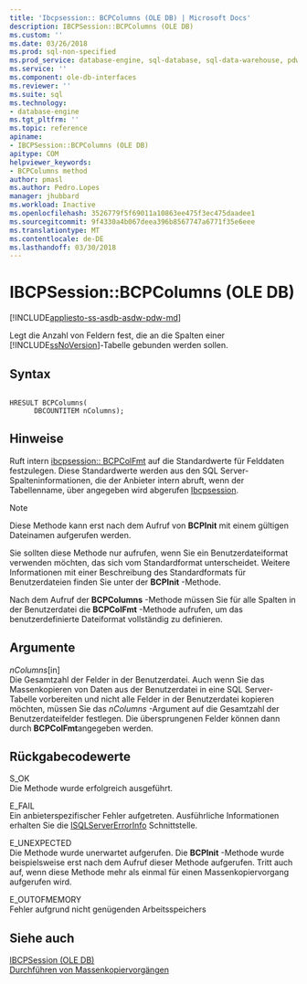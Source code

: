 ```yaml
---
title: 'Ibcpsession:: BCPColumns (OLE DB) | Microsoft Docs'
description: IBCPSession::BCPColumns (OLE DB)
ms.custom: ''
ms.date: 03/26/2018
ms.prod: sql-non-specified
ms.prod_service: database-engine, sql-database, sql-data-warehouse, pdw
ms.service: ''
ms.component: ole-db-interfaces
ms.reviewer: ''
ms.suite: sql
ms.technology:
- database-engine
ms.tgt_pltfrm: ''
ms.topic: reference
apiname:
- IBCPSession::BCPColumns (OLE DB)
apitype: COM
helpviewer_keywords:
- BCPColumns method
author: pmasl
ms.author: Pedro.Lopes
manager: jhubbard
ms.workload: Inactive
ms.openlocfilehash: 3526779f5f69011a10863ee475f3ec475daadee1
ms.sourcegitcommit: 9f4330a4b067deea396b8567747a6771f35e6eee
ms.translationtype: MT
ms.contentlocale: de-DE
ms.lasthandoff: 03/30/2018
---
```

# <a name="ibcpsessionbcpcolumns-ole-db"></a>IBCPSession::BCPColumns (OLE DB)
[!INCLUDE[appliesto-ss-asdb-asdw-pdw-md](../../../includes/appliesto-ss-asdb-asdw-pdw-md.md)]

  Legt die Anzahl von Feldern fest, die an die Spalten einer [!INCLUDE[ssNoVersion](../../../includes/ssnoversion-md.md)]-Tabelle gebunden werden sollen.  
  
## <a name="syntax"></a>Syntax  
  
```  
  
HRESULT BCPColumns(   
      DBCOUNTITEM nColumns);  
```  
  
## <a name="remarks"></a>Hinweise  
 Ruft intern [ibcpsession:: BCPColFmt](../../oledb/ole-db-interfaces/ibcpsession-bcpcolfmt-ole-db.md) auf die Standardwerte für Felddaten festzulegen. Diese Standardwerte werden aus den SQL Server-Spalteninformationen, die der Anbieter intern abruft, wenn der Tabellenname, über angegeben wird abgerufen [Ibcpsession](../../oledb/ole-db-interfaces/ibcpsession-bcpinit-ole-db.md).  
  
> [!NOTE]  
>  Diese Methode kann erst nach dem Aufruf von **BCPInit** mit einem gültigen Dateinamen aufgerufen werden.  
  
 Sie sollten diese Methode nur aufrufen, wenn Sie ein Benutzerdateiformat verwenden möchten, das sich vom Standardformat unterscheidet. Weitere Informationen mit einer Beschreibung des Standardformats für Benutzerdateien finden Sie unter der **BCPInit** -Methode.  
  
 Nach dem Aufruf der **BCPColumns** -Methode müssen Sie für alle Spalten in der Benutzerdatei die **BCPColFmt** -Methode aufrufen, um das benutzerdefinierte Dateiformat vollständig zu definieren.  
  
## <a name="arguments"></a>Argumente  
 *nColumns*[in]  
 Die Gesamtzahl der Felder in der Benutzerdatei. Auch wenn Sie das Massenkopieren von Daten aus der Benutzerdatei in eine SQL Server-Tabelle vorbereiten und nicht alle Felder in der Benutzerdatei kopieren möchten, müssen Sie das *nColumns* -Argument auf die Gesamtzahl der Benutzerdateifelder festlegen. Die übersprungenen Felder können dann durch **BCPColFmt**angegeben werden.  
  
## <a name="return-code-values"></a>Rückgabecodewerte  
 S_OK  
 Die Methode wurde erfolgreich ausgeführt.  
  
 E_FAIL  
 Ein anbieterspezifischer Fehler aufgetreten. Ausführliche Informationen erhalten Sie die [ISQLServerErrorInfo](http://msdn.microsoft.com/library/a8323b5c-686a-4235-a8d2-bda43617b3a1) Schnittstelle.  
  
 E_UNEXPECTED  
 Die Methode wurde unerwartet aufgerufen. Die **BCPInit** -Methode wurde beispielsweise erst nach dem Aufruf dieser Methode aufgerufen. Tritt auch auf, wenn diese Methode mehr als einmal für einen Massenkopiervorgang aufgerufen wird.  
  
 E_OUTOFMEMORY  
 Fehler aufgrund nicht genügenden Arbeitsspeichers  
  
## <a name="see-also"></a>Siehe auch  
 [IBCPSession &#40;OLE DB&#41;](../../oledb/ole-db-interfaces/ibcpsession-ole-db.md)   
 [Durchführen von Massenkopiervorgängen](../../oledb/features/performing-bulk-copy-operations.md)  
  
  
